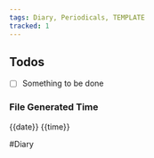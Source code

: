 ```yaml
---
tags: Diary, Periodicals, TEMPLATE
tracked: 1
---
```


## Todos
- [ ] Something to be done


### File Generated Time
{{date}} {{time}}

#Diary 